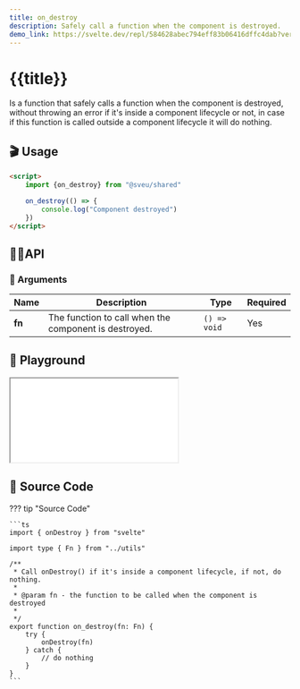 ```yaml
---
title: on_destroy
description: Safely call a function when the component is destroyed.
demo_link: https://svelte.dev/repl/584628abec794eff83b06416dffc4dab?version=3.55.1
---
```


# {{title}}

Is a function that safely calls a function when the component is destroyed, without throwing an error if it's inside a component lifecycle or not, in case if this function is called outside a component lifecycle it will do nothing.

## 🎬 Usage

```html
<script>
    import {on_destroy} from "@sveu/shared"

    on_destroy(() => {
        console.log("Component destroyed")
    })
</script>
```

## 👩‍💻API

### 👻 Arguments

| Name    | Description                                           | Type              | Required |
| --------| ----------------------------------------------------- | ----------------- | -------- |
| **fn**  | The function to call when the component is destroyed. | `() => void`      | Yes      |

## 🧪 Playground

<iframe class="h-120 w-full" src="{{demo_link}}"></iframe>

## 👀 Source Code

??? tip "Source Code"

    ```ts
    import { onDestroy } from "svelte"

    import type { Fn } from "../utils"

    /**
     * Call onDestroy() if it's inside a component lifecycle, if not, do nothing.
     *
     * @param fn - the function to be called when the component is destroyed
     *
     */
    export function on_destroy(fn: Fn) {
        try {
            onDestroy(fn)
        } catch {
            // do nothing
        }
    }
    ```
